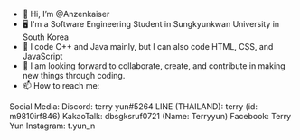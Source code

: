 - 👋 Hi, I’m @Anzenkaiser
- 🖥 I'm a Software Engineering Student in Sungkyunkwan University in South Korea
- 💮 I code C++ and Java mainly, but I can also code HTML, CSS, and JavaScript
- 📡 I am looking forward to collaborate, create, and contribute in making new things through coding.
- 📫 How to reach me:

Social Media:
Discord: terry yun#5264
LINE (THAILAND): terry (id: m9810irf846)
KakaoTalk: dbsgksruf0721 (Name: Terryyun)
Facebook: Terry Yun
Instagram: t.yun_n

